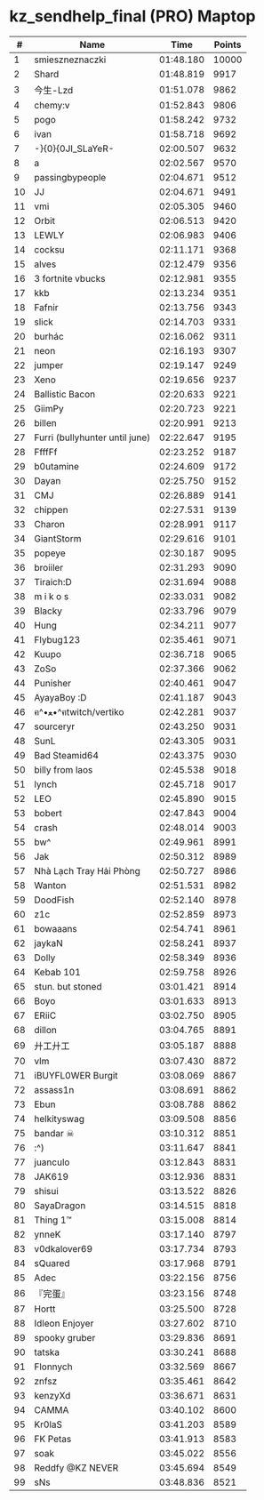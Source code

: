 # kz_sendhelp_final (PRO) Maptop

|  # | Name | Time | Points |
|-------------- | -------------- | -------------- | -------------- | 
| 1 | smieszneznaczki | 01:48.180 | 10000 | 
| 2 | Shard | 01:48.819 | 9917 | 
| 3 | 今生-Lzd | 01:51.078 | 9862 | 
| 4 | chemy:v | 01:52.843 | 9806 | 
| 5 | pogo | 01:58.242 | 9732 | 
| 6 | ivan | 01:58.718 | 9692 | 
| 7 | -}{0}{0JI_SLaYeR- | 02:00.507 | 9632 | 
| 8 | a | 02:02.567 | 9570 | 
| 9 | passingbypeople | 02:04.671 | 9512 | 
| 10 | JJ | 02:04.671 | 9491 | 
| 11 | vmi | 02:05.305 | 9460 | 
| 12 | Orbit | 02:06.513 | 9420 | 
| 13 | LEWLY | 02:06.983 | 9406 | 
| 14 | cocksu | 02:11.171 | 9368 | 
| 15 | alves | 02:12.479 | 9356 | 
| 16 | 3 fortnite vbucks | 02:12.981 | 9355 | 
| 17 | kkb | 02:13.234 | 9351 | 
| 18 | Fafnir | 02:13.756 | 9343 | 
| 19 | slick | 02:14.703 | 9331 | 
| 20 | burhác | 02:16.062 | 9311 | 
| 21 | neon | 02:16.193 | 9307 | 
| 22 | jumper | 02:19.147 | 9249 | 
| 23 | Xeno | 02:19.656 | 9237 | 
| 24 | Ballistic Bacon | 02:20.633 | 9221 | 
| 25 | GiimPy | 02:20.723 | 9221 | 
| 26 | billen | 02:20.991 | 9213 | 
| 27 | Furri (bullyhunter until june) | 02:22.647 | 9195 | 
| 28 | FfffFf | 02:23.252 | 9187 | 
| 29 | b0utamine | 02:24.609 | 9172 | 
| 30 | Dayan | 02:25.750 | 9152 | 
| 31 | CMJ | 02:26.889 | 9141 | 
| 32 | chippen | 02:27.531 | 9139 | 
| 33 | Charon | 02:28.991 | 9117 | 
| 34 | GiantStorm | 02:29.616 | 9101 | 
| 35 | popeye | 02:30.187 | 9095 | 
| 36 | broiiler | 02:31.293 | 9090 | 
| 37 | Tiraich:D | 02:31.694 | 9088 | 
| 38 | m i k o s | 02:33.031 | 9082 | 
| 39 | Blacky | 02:33.796 | 9079 | 
| 40 | Hung | 02:34.211 | 9077 | 
| 41 | Flybug123 | 02:35.461 | 9071 | 
| 42 | Kuupo | 02:36.718 | 9065 | 
| 43 | ZoSo | 02:37.366 | 9062 | 
| 44 | Punisher | 02:40.461 | 9047 | 
| 45 | AyayaBoy :D | 02:41.187 | 9043 | 
| 46 | ฅ^•ﻌ•^ฅtwitch/vertiko | 02:42.281 | 9037 | 
| 47 | sourceryr | 02:43.250 | 9031 | 
| 48 | SunL | 02:43.305 | 9031 | 
| 49 | Bad Steamid64 | 02:43.375 | 9030 | 
| 50 | billy from laos | 02:45.538 | 9018 | 
| 51 | lynch | 02:45.718 | 9017 | 
| 52 | LEO | 02:45.890 | 9015 | 
| 53 | bobert | 02:47.843 | 9004 | 
| 54 | crash | 02:48.014 | 9003 | 
| 55 | bw^ | 02:49.961 | 8991 | 
| 56 | Jak | 02:50.312 | 8989 | 
| 57 | Nhà Lạch Tray Hải Phòng | 02:50.727 | 8986 | 
| 58 | Wanton | 02:51.531 | 8982 | 
| 59 | DoodFish | 02:52.140 | 8978 | 
| 60 | z1c | 02:52.859 | 8973 | 
| 61 | bowaaans | 02:54.741 | 8961 | 
| 62 | jaykaN | 02:58.241 | 8937 | 
| 63 | Dolly | 02:58.349 | 8936 | 
| 64 | Kebab 101 | 02:59.758 | 8926 | 
| 65 | stun. but stoned | 03:01.421 | 8914 | 
| 66 | Boyo | 03:01.633 | 8913 | 
| 67 | ERiiC | 03:02.750 | 8905 | 
| 68 | dillon | 03:04.765 | 8891 | 
| 69 | 廾工廾工 | 03:05.187 | 8888 | 
| 70 | vlm | 03:07.430 | 8872 | 
| 71 | iBUYFL0WER Burgit | 03:08.069 | 8867 | 
| 72 | assass1n | 03:08.691 | 8862 | 
| 73 | Ebun | 03:08.788 | 8862 | 
| 74 | helkityswag | 03:09.508 | 8856 | 
| 75 | bandar ☠ | 03:10.312 | 8851 | 
| 76 | :^) | 03:11.647 | 8841 | 
| 77 | juanculo | 03:12.843 | 8831 | 
| 78 | JAK619 | 03:12.936 | 8831 | 
| 79 | shisui | 03:13.522 | 8826 | 
| 80 | SayaDragon | 03:14.515 | 8818 | 
| 81 | Thing 1™ | 03:15.008 | 8814 | 
| 82 | ynneK | 03:17.140 | 8797 | 
| 83 | v0dkalover69 | 03:17.734 | 8793 | 
| 84 | sQuared | 03:17.968 | 8791 | 
| 85 | Adec | 03:22.156 | 8756 | 
| 86 | 『完蛋』 | 03:23.156 | 8748 | 
| 87 | Hortt | 03:25.500 | 8728 | 
| 88 | Idleon Enjoyer | 03:27.602 | 8710 | 
| 89 | spooky gruber | 03:29.836 | 8691 | 
| 90 | tatska | 03:30.241 | 8688 | 
| 91 | Flonnych | 03:32.569 | 8667 | 
| 92 | znfsz | 03:35.461 | 8642 | 
| 93 | kenzyXd | 03:36.671 | 8631 | 
| 94 | CAMMA | 03:40.102 | 8600 | 
| 95 | Kr0laS | 03:41.203 | 8589 | 
| 96 | FK Petas | 03:41.913 | 8583 | 
| 97 | soak | 03:45.022 | 8556 | 
| 98 | Reddfy @KZ NEVER | 03:45.694 | 8549 | 
| 99 | sNs | 03:48.836 | 8521 | 

